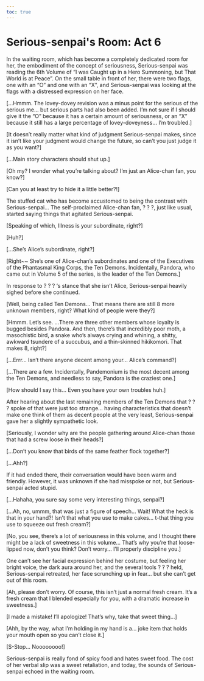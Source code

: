 ```yaml
---
toc: true
---
```


# Serious-senpai's Room: Act 6

In the waiting room, which has become a completely dedicated room for her, the
embodiment of the concept of seriousness, Serious-senpai was reading the 6th
Volume of “I was Caught up in a Hero Summoning, but That World is at Peace”. On
the small table in front of her, there were two flags, one with an “O” and one
with an “X”, and Serious-senpai was looking at the flags with a distressed
expression on her face.

[...Hmmm. The lovey-dovey revision was a minus point for the serious of the
serious me... but serious parts had also been added. I’m not sure if I should
give it the “O” because it has a certain amount of seriousness, or an “X”
because it still has a large percentage of lovey-doveyness... I’m troubled.]

[It doesn’t really matter what kind of judgment Serious-senpai makes, since it
isn’t like your judgment would change the future, so can’t you just judge it as
you want?]

[...Main story characters should shut up.]

[Oh my? I wonder what you’re talking about? I’m just an Alice-chan fan, you
know?]

[Can you at least try to hide it a little better?!]

The stuffed cat who has become accustomed to being the contrast with
Serious-senpai... The self-proclaimed Alice-chan fan, ? ? ?, just like usual,
started saying things that agitated Serious-senpai.

[Speaking of which, Illness is your subordinate, right?]

[Huh?]

[...She’s Alice’s subordinate, right?]

[Right~~ She’s one of Alice-chan’s subordinates and one of the Executives of the
Phantasmal King Corps, the Ten Demons. Incidentally, Pandora, who came out in
Volume 5 of the series, is the leader of the Ten Demons.]

In response to ? ? ? ‘s stance that she isn’t Alice, Serious-senpai heavily
sighed before she continued.

[Well, being called Ten Demons... That means there are still 8 more unknown
members, right? What kind of people were they?]

[Hmmm. Let’s see. ...There are three other members whose loyalty is bugged
besides Pandora. And then, there’s that incredibly poor moth, a masochistic
bird, a snake who’s always crying and whining, a shitty, awkward tsundere of a
succubus, and a thin-skinned hikikomori. That makes 8, right?]

[...Errr... Isn’t there anyone decent among your... Alice’s command?]

[...There are a few. Incidentally, Pandemonium is the most decent among the Ten
Demons, and needless to say, Pandora is the craziest one.]

[How should I say this... Even you have your own troubles huh.]

After hearing about the last remaining members of the Ten Demons that ? ? ?
spoke of that were just too strange... having characteristics that doesn’t make
one think of them as decent people at the very least, Serious-senpai gave her a
slightly sympathetic look.

[Seriously, I wonder why are the people gathering around Alice-chan those that
had a screw loose in their heads?]

[...Don’t you know that birds of the same feather flock together?]

[...Ahh?]

If it had ended there, their conversation would have been warm and friendly.
However, it was unknown if she had misspoke or not, but Serious-senpai acted
stupid.

[...Hahaha, you sure say some very interesting things, senpai?]

[...Ah, no, ummm, that was just a figure of speech... Wait! What the heck is
that in your hand?! Isn’t that what you use to make cakes... t-that thing you
use to squeeze out fresh cream?]

[No, you see, there’s a lot of seriousness in this volume, and I thought there
might be a lack of sweetness in this volume... That’s why you’re that
loose-lipped now, don’t you think? Don’t worry... I’ll properly discipline you.]

One can’t see her facial expression behind her costume, but feeling her bright
voice, the dark aura around her, and the several tools ? ? ? held,
Serious-senpai retreated, her face scrunching up in fear... but she can’t get
out of this room.

[Ah, please don’t worry. Of course, this isn’t just a normal fresh cream. It’s a
fresh cream that I blended especially for you, with a dramatic increase in
sweetness.]

[I made a mistake! I’ll apologize! That’s why, take that sweet thing...]

[Ahh, by the way, what I’m holding in my hand is a... joke item that holds your
mouth open so you can’t close it.]

[S-Stop... Noooooooo!]

Serious-senpai is really fond of spicy food and hates sweet food. The cost of
her verbal slip was a sweet retaliation, and today, the sounds of Serious-senpai
echoed in the waiting room.
